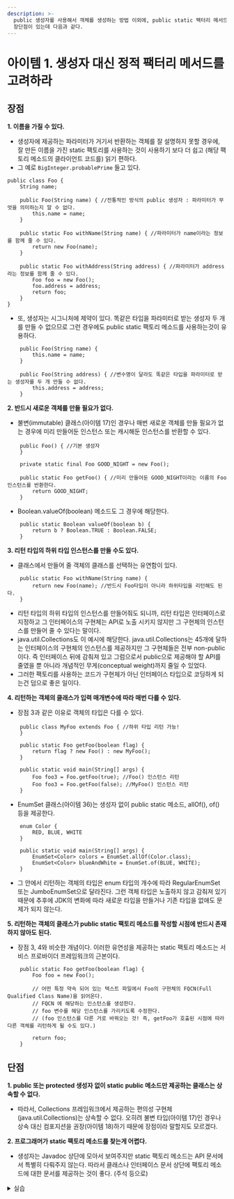 ```yaml
---
description: >-
  public 생성자를 사용해서 객체를 생성하는 방법 이외에, public static 팩터리 메서드를 사용해서 객체를 만들 수도 있다.
  장단점이 있는데 다음과 같다.
---
```


# 아이템 1. 생성자 대신 정적 팩터리 메서드를 고려하라

## 장점

**1. 이름을 가질 수 있다.**

* 생성자에 제공하는 파라미터가 거기서 반환하는 객체를 잘 설명하지 못할 경우에, 잘 만든 이름을 가진 static 팩토리를 사용하는 것이 사용하기 보다 더 쉽고 (해당 팩토리 메소드의 클라이언트 코드를) 읽기 편하다.&#x20;
* 그 예로 `BigInteger.probablePrime` 들고 있다.

```
public class Foo {
    String name;

    public Foo(String name) { //전통적인 방식의 public 생성자 : 파라미터가 무엇을 의미하는지 알 수 없다.
        this.name = name;
    }

    public static Foo withName(String name) { //파라미터가 name이라는 정보를 함께 줄 수 있다.
        return new Foo(name);
    }

    public static Foo withAddress(String address) { //파라미터가 address라는 정보를 함께 줄 수 있다.
        Foo foo = new Foo();
        foo.address = address;
        return foo;
    }
}
```

&#x20;

* 또, 생성자는 시그니처에 제약이 있다. 똑같은 타입을 파라미터로 받는 생성자 두 개를 만들 수 없으므로 그런 경우에도 public static 팩토리 메소드를 사용하는것이 유용하다.

```
    public Foo(String name) {
        this.name = name;
    }

    public Foo(String address) { //변수명이 달라도 똑같은 타입을 파라미터로 받는 생성자를 두 개 만들 수 없다.
        this.address = address;
    }
```

&#x20;

**2. 반드시 새로운 객체를 만들 필요가 없다.**

* 불변(immutable) 클래스(아이템 17)인 경우나 매번 새로운 객체를 만들 필요가 없는 경우에 미리 만들어둔 인스턴스 또는 캐시해둔 인스턴스를 반환할 수 있다.

```
    public Foo() { //기본 생성자
    }

    private static final Foo GOOD_NIGHT = new Foo();

    public static Foo getFoo() { //미리 만들어둔 GOOD_NIGHT이라는 이름의 Foo 인스턴스를 반환한다.
        return GOOD_NIGHT;
    }
```

&#x20;

* Boolean.valueOf(boolean) 메소드도 그 경우에 해당한다.

```
    public static Boolean valueOf(boolean b) {
        return b ? Boolean.TRUE : Boolean.FALSE;
    }
```

&#x20;

**3. 리턴 타입의 하위 타입 인스턴스를 만들 수도 있다.**

* 클래스에서 만들어 줄 객체의 클래스를 선택하는 유연함이 있다.

```
    public static Foo withName(String name) {
        return new Foo(name); //반드시 Foo타입이 아니라 하위타입을 리턴해도 된다.
    }
```

* 리턴 타입의 하위 타입의 인스턴스를 만들어줘도 되니까, 리턴 타입은 인터페이스로 지정하고 그 인터페이스의 구현체는 API로 노출 시키지 않지만 그 구현체의 인스턴스를 만들어 줄 수 있다는 말이다.
* java.util.Collections도 이 예시에 해당한다. java.util.Collections는 45개에 달하는 인터페이스의 구현체의 인스턴스를 제공하지만 그 구현체들은 전부 non-public이다. 즉 인터페이스 뒤에 감춰져 있고 그럼으로서 public으로 제공해야 할 API를 줄였을 뿐 아니라 개념적인 무게(conceptual weight)까지 줄일 수 있었다.
* 그러한 팩토리를 사용하는 코드가 구현체가 아닌 인터페이스 타입으로 코딩하게 되는건 덤으로 좋은 일이다.

&#x20;

**4. 리턴하는 객체의 클래스가 입력 매개변수에 따라 매번 다를 수 있다.**

* 장점 3과 같은 이유로 객체의 타입은 다를 수 있다.

```
    public class MyFoo extends Foo { //하위 타입 리턴 가능!
    }
```

```
    public static Foo getFoo(boolean flag) {
        return flag ? new Foo() : new MyFoo();
    }

    public static void main(String[] args) {
        Foo foo3 = Foo.getFoo(true); //Foo() 인스턴스 리턴
        Foo foo3 = Foo.getFoo(false); //MyFoo() 인스턴스 리턴
    }
```

&#x20;

* EnumSet 클래스(아이템 36)는 생성자 없이 public static 메소드, allOf(), of() 등을 제공한다.

```
    enum Color {
        RED, BLUE, WHITE
    }
```

```
    public static void main(String[] args) {
        EnumSet<Color> colors = EnumSet.allOf(Color.class);
        EnumSet<Color> blueAndWhite = EnumSet.of(BLUE, WHITE);
    }
```

* 그 안에서 리턴하는 객체의 타입은 enum 타입의 개수에 따라 RegularEnumSet 또는 JumboEnumSet으로 달라진다. 그런 객체 타입은 노출하지 않고 감춰져 있기 때문에 추후에 JDK의 변화에 따라 새로운 타입을 만들거나 기존 타입을 없애도 문제가 되지 않는다.

&#x20;

**5. 리턴하는 객체의 클래스가 public static 팩토리 메소드를 작성할 시점에 반드시 존재하지 않아도 된다.**

* 장점 3, 4와 비슷한 개념이다. 이러한 유연성을 제공하는 static 팩토리 메소드는 서비스 프로바이더 프레임워크의 근본이다.

```
    public static Foo getFoo(boolean flag) {
        Foo foo = new Foo();

        // 어떤 특정 약속 되어 있는 텍스트 파일에서 Foo의 구현체의 FQCN(Full Qualified Class Name)을 읽어온다.
        // FQCN 에 해당하는 인스턴스를 생성한다.
        // foo 변수를 해당 인스턴스를 가리키도록 수정한다.
        // (foo 인스턴스를 다른 거로 바꿔오는 것! 즉, getFoo가 호출된 시점에 따라 다른 객체를 리턴하게 될 수도 있다.)

        return foo;
    }
```

&#x20;

## 단점

**1. public 또는 protected 생성자 없이 static public 메소드만 제공하는 클래스는 상속할 수 없다.**

* 따라서, Collections 프레임워크에서 제공하는 편의성 구현체(java.util.Collections)는 상속할 수 없다. 오히려 불변 타입(아이템 17)인 경우나 상속 대신 컴포지션을 권장(아이템 18)하기 때문에 장점이라 말할지도 모르겠다.

&#x20;

**2. 프로그래머가 static 팩토리 메소드를 찾는게 어렵다.**

* 생성자는 Javadoc 상단에 모아서 보여주지만 static 팩토리 메소드는 API 문서에서 특별히 다뤄주지 않는다. 따라서 클래스나 인터페이스 문서 상단에 팩토리 메소드에 대한 문서를 제공하는 것이 좋다. (주석 등으로)



<details>

<summary>실습</summary>

```
class MyBoo extends Boo {
}

class Boo {
	public static Boo getBoo(boolean flag) {
		return flag ? new Boo() : new MyBoo();
	}
}

class Foo {
	String name;
	String address;

	public Foo() {
	}

	public Foo(String name) {
		this.name = name;
	}

	public static Foo withName(String name) {
		return new Foo(name);
	}

	public static Foo withAddress(String address) {
		Foo foo = new Foo();
		foo.address = address;
		return foo;
	}
}

public class StaticFactoryMethod {
	public static void main(String[] args) {
		Foo foo = new Foo();
		foo.name = "default-pudding";
		foo.address = "default-pangyo";
		System.out.println(foo.name);
		System.out.println(foo.address);
		System.out.println("================");

		Foo foo1 = Foo.withName("pudding");
		Foo foo2 = Foo.withAddress("pangyo");
		System.out.println(foo1.name);
		System.out.println(foo2.address);
		System.out.println("================");

		Boo boo1 = Boo.getBoo(true);
		Boo boo2 = Boo.getBoo(false);
		System.out.println(boo1.getClass().getName());
		System.out.println(boo2.getClass().getName());
	}
}

/* 출력결과
default-pudding
default-pangyo
================
pudding
pangyo
================
Boo
MyBoo
*/
```

</details>

